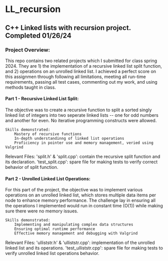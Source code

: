 # LL_recursion

## C++ Linked lists with recursion project. Completed 01/26/24

### Project Overview:
This repo contains two related projects which I submitted for class spring 2024. They are 1) the implementation of a recursive linked list split function, and 2) operations on an unrolled linked list. I achieved a perfect score on this assignmen through following all limitations, meeting all run-time requirements, passing all test cases, commenting out my work, and using methods taught in class. 

#### Part 1 - Recursive Linked List Split:
The objective was to create a recursive function to split a sorted singly linked list of integers into two seperate linked lists -- one for odd numbers and another for even. No iterative programming constructs were allowed.

    Skills demonstrated:
        Mastery of recursive functions
        In-depth understandinng of linked list operations
        Proficiency in pointer use and memory management, veried using Valgrind

Relevant Files:
'split.h' & 'split.cpp': contain the recursive split function and its declaration.
'test_split.cpp': spare file for making tests to verify correct behavior of split function.

#### Part 2 - Unrolled Linked List Operations:
For this part of the project, the objective was to implement various operations on an unrolled linked list, which stores multiple data items per node to enhance memory performance. The challenge lay in ensuring all the operations I implemented would run in constant time (O(1)) while making sure there were no memory issues.

    Skills demonstrated:
        Implementing and manipulating complex data structures
        Ensuring optimal runtime performance
        Effective memory management and debugging with Valgrind

Relevant Files:
'ulliststr.h' & 'ulliststr.cpp': implementation of the unrolled linked list and its operations.
'test_ulliststr.cpp': spare file for making tests to verify unrolled linked list operations behavior.
